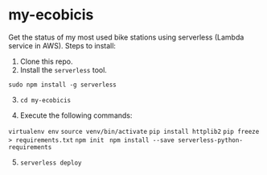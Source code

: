 # my-ecobicis

Get the status of my most used bike stations using serverless (Lambda service in AWS). Steps to install:

 1. Clone this repo.
 2. Install the `serverless` tool.
 
`sudo npm install -g serverless`
    
 3. `cd my-ecobicis`

 4. Execute the following commands:

`virtualenv env`
`source venv/bin/activate`
`pip install httplib2`
`pip freeze > requirements.txt`
`npm init `
`npm install --save serverless-python-requirements`

5. `serverless deploy`
